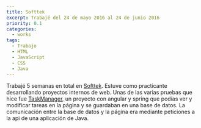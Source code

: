```yaml
---
title: Softtek
excerpt: Trabajé del 24 de mayo 2016 al 24 de junio 2016
priority: 0.1
categories:
  - works
tags:
  - Trabajo
  - HTML
  - JavaScript
  - CSS
  - Java
---
```


Trabajé 5 semanas en total en <a href="http://www.softtek.com/">Softtek</a>.
Estuve como practicante desarrollando proyectos internos de web. Unas de las
varias pruebas que hice fue <a href="https://github.com/PatoGuereque/TaskManager">
TaskManager</a>, un proyecto con angular y spring que podías ver y modificar
tareas en la página y se guardaban en una base de datos. La comunicación entre
la base de datos y la página era mediante peticiones a la api de una aplicación
de Java.
